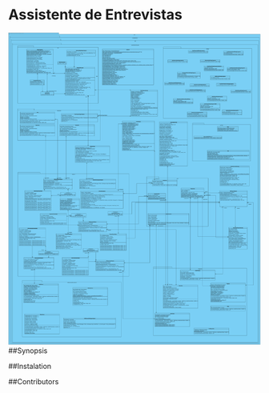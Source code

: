 # Assistente de Entrevistas
![alt tag](/documentacao/diagramas/ClassDiagram4.svg)
##Synopsis

##Instalation

##Contributors

